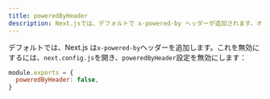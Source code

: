 ```yaml
---
title: poweredByHeader
description: Next.jsでは、デフォルトで x-powered-by ヘッダーが追加されます。オプトアウトする方法については、こちらをご覧ください。
---
```


デフォルトでは、Next.js は`x-powered-by`ヘッダーを追加します。これを無効にするには、`next.config.js`を開き、`poweredByHeader`設定を無効にします：

```js title="next.config.js"
module.exports = {
  poweredByHeader: false,
}
```
